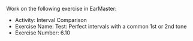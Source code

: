 Work on the following exercise in EarMaster:
- Activity: Interval Comparison
- Exercise Name: Test: Perfect intervals with a common 1st or 2nd tone
- Exercise Number: 6.10
